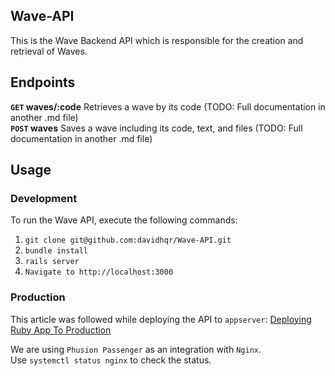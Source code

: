 ## Wave-API

This is the Wave Backend API which is responsible for the creation and retrieval of Waves.

## Endpoints

**`GET` waves/:code** Retrieves a wave by its code (TODO: Full documentation in another .md file)\
**`POST` waves** Saves a wave including its code, text, and files (TODO: Full documentation in another .md file)

## Usage

### Development

To run the Wave API, execute the following commands:
1. `git clone git@github.com:davidhqr/Wave-API.git`
2. `bundle install`
3. `rails server`
4. `Navigate to http://localhost:3000`

### Production

This article was followed while deploying the API to `appserver`: [Deploying Ruby App To Production](https://www.phusionpassenger.com/library/walkthroughs/deploy/ruby/ownserver/nginx/oss/el7/deploy_app.html)

We are using `Phusion Passenger` as an integration with `Nginx`.\
Use `systemctl status nginx` to check the status.

